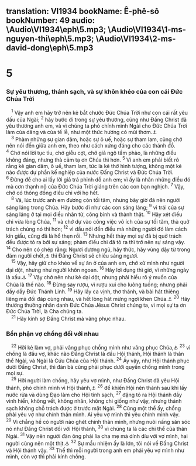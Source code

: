 translation: VI1934
bookName: Ê-phê-sô 
bookNumber: 49
audio: \Audio\VI1934\eph\5.mp3; \Audio\VI1934\1-ms-nguyen-thi\eph\5.mp3; \Audio\VI1934\2-ms-david-dong\eph\5.mp3
-------

<div class="title"><h1>5</h1><h3>Sự yêu thương, thánh sạch, và sự khôn khéo của con cái Đức Chúa Trời</h3></div>
<span class="verse eph_5_1"> <sup>1</sup> Vậy anh em hãy trở nên kẻ bắt chước Đức Chúa Trời như con cái rất yêu dấu của Ngài; </span>
<span class="verse eph_5_2"><sup>2</sup> hãy bước đi trong sự yêu thương, cũng như Đấng Christ đã yêu thương anh em, và vì chúng ta phó chính mình Ngài cho Đức Chúa Trời làm của dâng và của tế lễ, như một thức hương có mùi thơm.<a data-toggle="tooltip" data-placement="bottom" title="Xu 29:18; Thi 40:6">⚓</a><br/></span>
<span class="verse eph_5_3"> <sup>3</sup> Phàm những sự gian dâm, hoặc sự ô uế, hoặc sự tham lam, cũng chớ nên nói đến giữa anh em, theo như cách xứng đáng cho các thánh đồ. </span>
<span class="verse eph_5_4"><sup>4</sup> Chớ nói lời tục tỉu, chớ giễu cợt, chớ giả ngộ tầm phào, là những điều không đáng, nhưng thà cảm tạ ơn Chúa thì hơn. </span>
<span class="verse eph_5_5"><sup>5</sup> Vì anh em phải biết rõ rằng kẻ gian dâm, ô uế, tham lam, tức là kẻ thờ hình tượng, không một kẻ nào được dự phần kế nghiệp của nước Đấng Christ và Đức Chúa Trời. </span>
<span class="verse eph_5_6"><sup>6</sup> Đừng để cho ai lấy lời giả trá phỉnh dỗ anh em; vì ấy là nhân những điều đó mà cơn thạnh nộ của Đức Chúa Trời giáng trên các con bạn nghịch. </span>
<span class="verse eph_5_7"><sup>7</sup> Vậy, chớ có thông đồng điều chi với họ hết. <br/></span>
<span class="verse eph_5_8"> <sup>8</sup> Vả, lúc trước anh em đương còn tối tăm, nhưng bây giờ đã nên người sáng láng trong Chúa. Hãy bước đi như các con sáng láng; </span>
<span class="verse eph_5_9"><sup>9</sup> vì trái của sự sáng láng ở tại mọi điều nhân từ, công bình và thành thật. </span>
<span class="verse eph_5_10"><sup>10</sup> Hãy xét điều chi vừa lòng Chúa, </span>
<span class="verse eph_5_11"><sup>11</sup> và chớ dự vào công việc vô ích của sự tối tăm, thà quở trách chúng nó thì hơn; </span>
<span class="verse eph_5_12"><sup>12</sup> vì dầu nói đến điều mà những người đó làm cách kín giấu, cũng đã là hổ thẹn rồi. </span>
<span class="verse eph_5_13"><sup>13</sup> Nhưng hết thảy mọi sự đã bị quở trách đều được tỏ ra bởi sự sáng; phàm điều chi đã tỏ ra thì trở nên sự sáng vậy. </span>
<span class="verse eph_5_14"><sup>14</sup> Cho nên có chép rằng: Ngươi đương ngủ, hãy thức, hãy vùng dậy từ trong đám người chết,<a data-toggle="tooltip" data-placement="bottom" title="Ctd: từ cõi chết">⚓</a> thì Đấng Christ sẽ chiếu sáng ngươi. <br/></span>
<span class="verse eph_5_15"> <sup>15</sup> Vậy, hãy giữ cho khéo về sự ăn ở của anh em, chớ xử mình như người dại dột, nhưng như người khôn ngoan. </span>
<span class="verse eph_5_16"><sup>16</sup> Hãy lợi dụng thì giờ, vì những ngày là xấu.<a data-toggle="tooltip" data-placement="bottom" title="Co 4:5">⚓</a></span>
<span class="verse eph_5_17"><sup>17</sup> Vậy chớ nên như kẻ dại dột, nhưng phải hiểu rõ ý muốn của Chúa là thế nào. </span>
<span class="verse eph_5_18"><sup>18</sup> Đừng say rượu, vì rượu xui cho luông tuồng; nhưng phải đầy dẫy Đức Thánh Linh. </span>
<span class="verse eph_5_19"><sup>19</sup> Hãy lấy ca vịnh, thơ thánh, và bài hát thiêng liêng mà đối đáp cùng nhau, và hết lòng hát mừng ngợi khen Chúa.<a data-toggle="tooltip" data-placement="bottom" title="Co 3:16-17">⚓</a></span>
<span class="verse eph_5_20"><sup>20</sup> Hãy thường thường nhân danh Đức Chúa Jêsus Christ chúng ta, vì mọi sự tạ ơn Đức Chúa Trời, là Cha chúng ta. <br/></span>
<span class="verse eph_5_21"> <sup>21</sup> Hãy kính sợ Đấng Christ mà vâng phục nhau. <br/></span>
<div class="title"><h3>Bổn phận vợ chồng đối với nhau</h3></div>
<span class="verse eph_5_22"> <sup>22</sup> Hỡi kẻ làm vợ, phải vâng phục chồng mình như vâng phục Chúa,<a data-toggle="tooltip" data-placement="bottom" title="Co 3:18; 1Phi 3:1">⚓</a></span>
<span class="verse eph_5_23"><sup>23</sup> vì chồng là đầu vợ, khác nào Đấng Christ là đầu Hội thánh, Hội thánh là thân thể Ngài, và Ngài là Cứu Chúa của Hội thánh. </span>
<span class="verse eph_5_24"><sup>24</sup> Ấy vậy, như Hội thánh phục dưới Đấng Christ, thì đàn bà cũng phải phục dưới quyền chồng mình trong mọi sự. <br/></span>
<span class="verse eph_5_25"> <sup>25</sup> Hỡi người làm chồng, hãy yêu vợ mình, như Đấng Christ đã yêu Hội thánh, phó chính mình vì Hội thánh,<a data-toggle="tooltip" data-placement="bottom" title="Co 3:19; 1Phi 3:7">⚓</a></span>
<span class="verse eph_5_26"><sup>26</sup> để khiến Hội nên thánh sau khi lấy nước rửa và dùng Đạo làm cho Hội tinh sạch, </span>
<span class="verse eph_5_27"><sup>27</sup> đặng tỏ ra Hội thánh đầy vinh hiển, không vết, không nhăn, không chi giống như vậy, nhưng thánh sạch không chỗ trách được ở trước mặt Ngài. </span>
<span class="verse eph_5_28"><sup>28</sup> Cũng một thể ấy, chồng phải yêu vợ như chính thân mình. Ai yêu vợ mình thì yêu chính mình vậy. </span>
<span class="verse eph_5_29"><sup>29</sup> Vì chẳng hề có người nào ghét chính thân mình, nhưng nuôi nấng săn sóc nó như Đấng Christ đối với Hội thánh, </span>
<span class="verse eph_5_30"><sup>30</sup> vì chúng ta là các chi thể của thân Ngài. </span>
<span class="verse eph_5_31"><sup>31</sup> Vậy nên người đàn ông phải lìa cha mẹ mà dính díu với vợ mình, hai người cùng nên một thịt.<a data-toggle="tooltip" data-placement="bottom" title="Sa 2:24">⚓</a></span>
<span class="verse eph_5_32"><sup>32</sup> Sự mầu nhiệm ấy là lớn, tôi nói về Đấng Christ và Hội thánh vậy. </span>
<span class="verse eph_5_33"><sup>33</sup> Thế thì mỗi người trong anh em phải yêu vợ mình như mình, còn vợ thì phải kính chồng. <br/></span>
